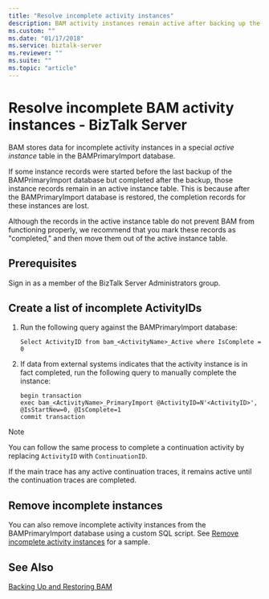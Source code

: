 ```yaml
---
title: "Resolve incomplete activity instances"
description: BAM activity instances remain active after backing up the BAMPrimaryImport database in BizTalk Server
ms.custom: ""
ms.date: "01/17/2018"
ms.service: biztalk-server
ms.reviewer: ""
ms.suite: ""
ms.topic: "article"
---
```

# Resolve incomplete BAM activity instances - BizTalk Server
BAM stores data for incomplete activity instances in a special *active instance* table in the BAMPrimaryImport database.  
  
 If some instance records were started before the last backup of the BAMPrimaryImport database but completed after the backup, those instance records remain in an active instance table. This is because after the BAMPrimaryImport database is restored, the completion records for these instances are lost.  
  
 Although the records in the active instance table do not prevent BAM from functioning properly, we recommend that you mark these records as "completed," and then move them out of the active instance table.  
  
## Prerequisites  
Sign in as a member of the BizTalk Server Administrators group.  
  
## Create a list of incomplete ActivityIDs 
  
1.  Run the following query against the BAMPrimaryImport database:  
  
    ```  
    Select ActivityID from bam_<ActivityName>_Active where IsComplete = 0  
    ```  
  
2.  If data from external systems indicates that the activity instance is in fact completed, run the following query to manually complete the instance:  
  
    ```  
    begin transaction
    exec bam_<ActivityName>_PrimaryImport @ActivityID=N'<ActivityID>', @IsStartNew=0, @IsComplete=1  
    commit transaction
    ```  
  
> [!NOTE]
>  You can follow the same process to complete a continuation activity by replacing `ActivityID` with `ContinuationID`.  
> 
>  If the main trace has any active continuation traces, it remains active until the continuation traces are completed.  

## Remove incomplete instances
You can also remove incomplete activity instances from the BAMPrimaryImport database using a custom SQL script. See [Remove incomplete activity instances](how-to-remove-incomplete-activity-instances.md) for a sample.

## See Also  
 [Backing Up and Restoring BAM](../core/backing-up-and-restoring-bam.md)
